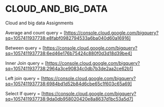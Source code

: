 # CLOUD_AND_BIG_DATA
Cloud and big data Assignments

Average and count query = [https://console.cloud.google.com/bigquery?sq=1057411937738:e8fabf0982794533a6ba040d60a16916]

Between query = [https://console.cloud.google.com/bigquery?sq=1057411937738:6ed46e176b75424c880f0d3d18d39be4]

Inner Join query = [https://console.cloud.google.com/bigquery?sq=1057411937738:2964a3ce90834c0db7b3de2aa2ce62b1]

Left join query = [https://console.cloud.google.com/bigquery?sq=1057411937738:6984bd1d52b84d6cbe65c1f603c65a69]

Select If query = [https://console.cloud.google.com/bigquery?sq=1057411937738:9da0db958020420e8a8637d1bc53a5d7]
